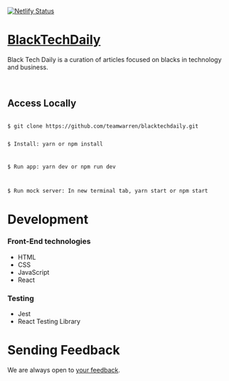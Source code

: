 [![Netlify Status](https://api.netlify.com/api/v1/badges/9187b7ab-3775-46a3-b97b-be820c710198/deploy-status)](https://app.netlify.com/sites/blacktechdaily/deploys)

# [BlackTechDaily](https://blacktechdaily.netlify.app)

Black Tech Daily is a curation of articles focused on blacks in technology and business.

<br />

## Access Locally

<code>
$ git clone https://github.com/teamwarren/blacktechdaily.git

$ Install: yarn or npm install

$ Run app: yarn dev or npm run dev

$ Run mock server: In new terminal tab, yarn start or npm start
</code>

# Development

### Front-End technologies

- HTML
- CSS
- JavaScript
- React

### Testing

- Jest
- React Testing Library

# Sending Feedback

We are always open to [your feedback](https://github.com/teamwarren/blacktechdaily/issues).
